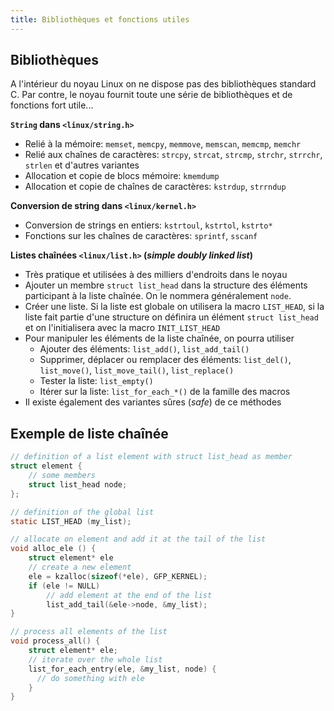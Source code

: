 ```yaml
---
title: Bibliothèques et fonctions utiles
---
```


## Bibliothèques

A l'intérieur du noyau Linux on ne dispose pas des bibliothèques standard C. Par contre, le noyau fournit toute une série de bibliothèques et de fonctions fort utile...

**`String` dans `<linux/string.h>`**

- Relié à la mémoire: `memset`, `memcpy`, `memmove`, `memscan`, `memcmp`, `memchr`
- Relié aux chaînes de caractères: `strcpy`, `strcat`, `strcmp`, `strchr`, `strrchr`, `strlen`
  et d'autres variantes
- Allocation et copie de blocs mémoire: `kmemdump`
- Allocation et copie de chaînes de caractères: `kstrdup`, `strrndup`

**Conversion de string dans `<linux/kernel.h>`**

- Conversion de strings en entiers: `kstrtoul`, `kstrtol`, `kstrto*` 
- Fonctions sur les chaînes de caractères: `sprintf`, `sscanf`

**Listes chaînées `<linux/list.h>` (_simple doubly linked list_)**

- Très pratique et utilisées à des milliers d'endroits dans le noyau
- Ajouter un membre `struct list_head` dans la structure des éléments
  participant à la liste chaînée. On le nommera généralement `node`.
- Créer une liste. Si la liste est globale on utilisera la macro
  `LIST_HEAD`, si la liste fait partie d'une structure on définira un
  élément  `struct list_head` et on l'initialisera avec la macro
  `INIT_LIST_HEAD`
- Pour manipuler les éléments de la liste chaînée, on pourra utiliser
    - Ajouter des éléments: `list_add()`, `list_add_tail()`
    - Supprimer, déplacer ou remplacer des éléments: `list_del()`,
      `list_move()`, `list_move_tail()`, `list_replace()`
    - Tester la liste: `list_empty()`
    - Itérer sur la liste: `list_for_each_*()` de la famille des macros
- Il existe également des variantes sûres (_safe_) de ce méthodes

## Exemple de liste chaînée

``` c
// definition of a list element with struct list_head as member
struct element {
    // some members
    struct list_head node;
};

// definition of the global list
static LIST_HEAD (my_list);

// allocate on element and add it at the tail of the list
void alloc_ele () {
    struct element* ele
    // create a new element
    ele = kzalloc(sizeof(*ele), GFP_KERNEL); 
    if (ele != NULL)
        // add element at the end of the list 
        list_add_tail(&ele->node, &my_list); 
}

// process all elements of the list
void process_all() {
    struct element* ele;
    // iterate over the whole list
    list_for_each_entry(ele, &my_list, node) { 
      // do something with ele
    }
}
```
